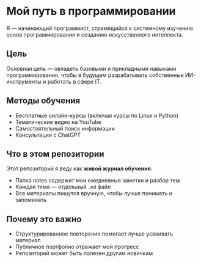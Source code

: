 # Мой путь в программировании

Я — начинающий программист, стремящийся к системному изучению основ программирования и созданию искусственного интеллекта.

## Цель
Основная цель — овладеть базовыми и прикладными навыками программирования, чтобы в будущем разрабатывать собственные ИИ-инструменты и работать в сфере IT.

## Методы обучения
- Бесплатные онлайн-курсы (включая курсы по Linux и Python)
- Тематические видео на YouTube
- Самостоятельный поиск информации
- Консультации с ChatGPT

## Что в этом репозитории
Этот репозиторий я веду как **живой журнал обучения**:
- Папка notes содержит мои ежедневные заметки и разбор тем
- Каждая тема — отдельный `.md` файл
- Все материалы пишутся вручную, чтобы лучше понимать и запоминать

## Почему это важно
- Структурированное повторение помогает лучше усваивать материал
- Публичное портфолио отражает мой прогресс
- Репозиторий может быть полезен другим новичкам
